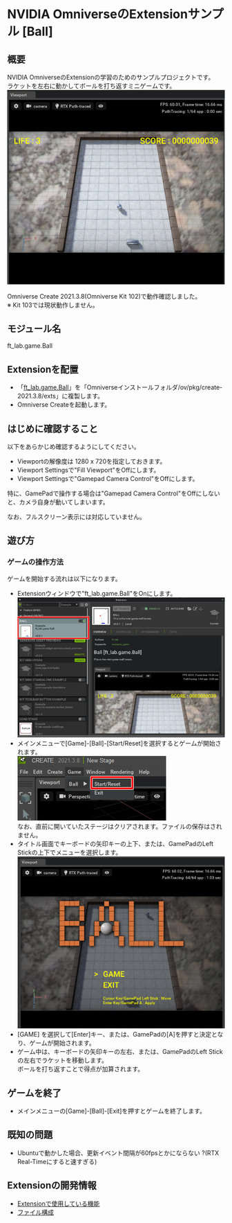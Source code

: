 # NVIDIA OmniverseのExtensionサンプル [Ball]

## 概要

NVIDIA OmniverseのExtensionの学習のためのサンプルプロジェクトです。     
ラケットを左右に動かしてボールを打ち返すミニゲームです。     
![ball_game.jpg](./doc/images/ball_game.jpg)    

Omniverse Create 2021.3.8(Omniverse Kit 102)で動作確認しました。    
※ Kit 103では現状動作しません。     

## モジュール名

ft_lab.game.Ball

## Extensionを配置

* 「[ft_lab.game.Ball](ft_lab.game.Ball)」を「Omniverseインストールフォルダ/ov/pkg/create-2021.3.8/exts」に複製します。       
* Omniverse Createを起動します。      

## はじめに確認すること

以下をあらかじめ確認するようにしてください。     

* Viewportの解像度は 1280 x 720を指定しておきます。     
* Viewport Settingsで"Fill Viewport"をOffにします。
* Viewport Settingsで"Gamepad Camera Control"をOffにします。

特に、GamePadで操作する場合は"Gamepad Camera Control"をOffにしないと、カメラ自身が動いてしまいます。     

なお、フルスクリーン表示には対応していません。     

## 遊び方

### ゲームの操作方法

ゲームを開始する流れは以下になります。      

* Extensionウィンドウで"ft_lab.game.Ball"をOnにします。    
![ball_run_01.jpg](./doc/images/ball_run_01.jpg)    
* メインメニューで[Game]-[Ball]-[Start/Reset]を選択するとゲームが開始されます。      
![ball_run_02.jpg](./doc/images/ball_run_02.jpg)    
なお、直前に開いていたステージはクリアされます。ファイルの保存はされません。     
* タイトル画面でキーボードの矢印キーの上下、または、GamePadのLeft Stickの上下でメニューを選択します。    
![ball_title.jpg](./doc/images/ball_title.jpg)    
* [GAME] を選択して[Enter]キー、または、GamePadの[A]を押すと決定となり、ゲームが開始されます。
* ゲーム中は、キーボードの矢印キーの左右、または、GamePadのLeft Stickの左右でラケットを移動します。      
ボールを打ち返すことで得点が加算されます。     

## ゲームを終了

* メインメニューの[Game]-[Ball]-[Exit]を押すとゲームを終了します。    

## 既知の問題

* Ubuntuで動かした場合、更新イベント間隔が60fpsとかにならない ?(RTX Real-Timeにすると速すぎる)

## Extensionの開発情報

* [Extensionで使用している機能](./doc/extension_00.md)
* [ファイル構成](./doc/extension_01.md)

